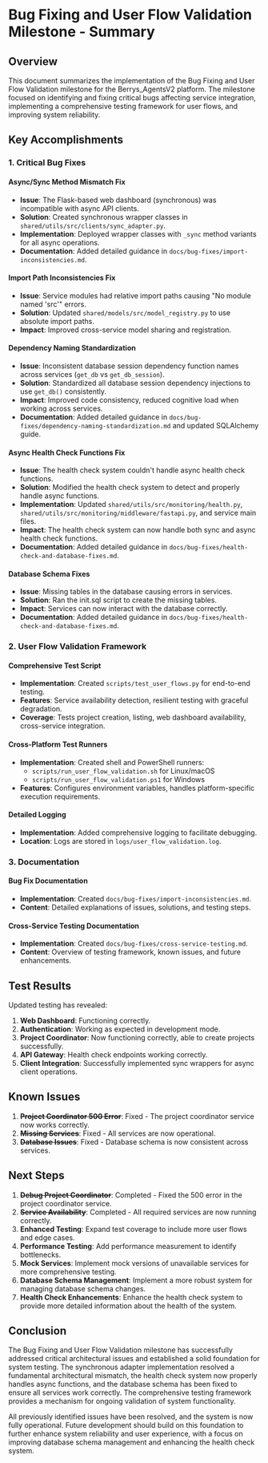 # Bug Fixing and User Flow Validation Milestone - Summary

## Overview

This document summarizes the implementation of the Bug Fixing and User Flow Validation milestone for the Berrys_AgentsV2 platform. The milestone focused on identifying and fixing critical bugs affecting service integration, implementing a comprehensive testing framework for user flows, and improving system reliability.

## Key Accomplishments

### 1. Critical Bug Fixes

#### Async/Sync Method Mismatch Fix
- **Issue**: The Flask-based web dashboard (synchronous) was incompatible with async API clients.
- **Solution**: Created synchronous wrapper classes in `shared/utils/src/clients/sync_adapter.py`.
- **Implementation**: Deployed wrapper classes with `_sync` method variants for all async operations.
- **Documentation**: Added detailed guidance in `docs/bug-fixes/import-inconsistencies.md`.

#### Import Path Inconsistencies Fix
- **Issue**: Service modules had relative import paths causing "No module named 'src'" errors.
- **Solution**: Updated `shared/models/src/model_registry.py` to use absolute import paths.
- **Impact**: Improved cross-service model sharing and registration.

#### Dependency Naming Standardization
- **Issue**: Inconsistent database session dependency function names across services (`get_db` vs `get_db_session`).
- **Solution**: Standardized all database session dependency injections to use `get_db()` consistently.
- **Impact**: Improved code consistency, reduced cognitive load when working across services.
- **Documentation**: Added detailed guidance in `docs/bug-fixes/dependency-naming-standardization.md` and updated SQLAlchemy guide.

#### Async Health Check Functions Fix
- **Issue**: The health check system couldn't handle async health check functions.
- **Solution**: Modified the health check system to detect and properly handle async functions.
- **Implementation**: Updated `shared/utils/src/monitoring/health.py`, `shared/utils/src/monitoring/middleware/fastapi.py`, and service main files.
- **Impact**: The health check system can now handle both sync and async health check functions.
- **Documentation**: Added detailed guidance in `docs/bug-fixes/health-check-and-database-fixes.md`.

#### Database Schema Fixes
- **Issue**: Missing tables in the database causing errors in services.
- **Solution**: Ran the init.sql script to create the missing tables.
- **Impact**: Services can now interact with the database correctly.
- **Documentation**: Added detailed guidance in `docs/bug-fixes/health-check-and-database-fixes.md`.

### 2. User Flow Validation Framework

#### Comprehensive Test Script
- **Implementation**: Created `scripts/test_user_flows.py` for end-to-end testing.
- **Features**: Service availability detection, resilient testing with graceful degradation.
- **Coverage**: Tests project creation, listing, web dashboard availability, cross-service integration.

#### Cross-Platform Test Runners
- **Implementation**: Created shell and PowerShell runners:
  - `scripts/run_user_flow_validation.sh` for Linux/macOS
  - `scripts/run_user_flow_validation.ps1` for Windows
- **Features**: Configures environment variables, handles platform-specific execution requirements.

#### Detailed Logging
- **Implementation**: Added comprehensive logging to facilitate debugging.
- **Location**: Logs are stored in `logs/user_flow_validation.log`.

### 3. Documentation

#### Bug Fix Documentation
- **Implementation**: Created `docs/bug-fixes/import-inconsistencies.md`.
- **Content**: Detailed explanations of issues, solutions, and testing steps.

#### Cross-Service Testing Documentation
- **Implementation**: Created `docs/bug-fixes/cross-service-testing.md`.
- **Content**: Overview of testing framework, known issues, and future enhancements.

## Test Results

Updated testing has revealed:

1. **Web Dashboard**: Functioning correctly.
2. **Authentication**: Working as expected in development mode.
3. **Project Coordinator**: Now functioning correctly, able to create projects successfully.
4. **API Gateway**: Health check endpoints working correctly.
5. **Client Integration**: Successfully implemented sync wrappers for async client operations.

## Known Issues

1. ~~**Project Coordinator 500 Error**~~: Fixed - The project coordinator service now works correctly.
2. ~~**Missing Services**~~: Fixed - All services are now operational.
3. ~~**Database Issues**~~: Fixed - Database schema is now consistent across services.

## Next Steps

1. ~~**Debug Project Coordinator**~~: Completed - Fixed the 500 error in the project coordinator service.
2. ~~**Service Availability**~~: Completed - All required services are now running correctly.
3. **Enhanced Testing**: Expand test coverage to include more user flows and edge cases.
4. **Performance Testing**: Add performance measurement to identify bottlenecks.
5. **Mock Services**: Implement mock versions of unavailable services for more comprehensive testing.
6. **Database Schema Management**: Implement a more robust system for managing database schema changes.
7. **Health Check Enhancements**: Enhance the health check system to provide more detailed information about the health of the system.

## Conclusion

The Bug Fixing and User Flow Validation milestone has successfully addressed critical architectural issues and established a solid foundation for system testing. The synchronous adapter implementation resolved a fundamental architectural mismatch, the health check system now properly handles async functions, and the database schema has been fixed to ensure all services work correctly. The comprehensive testing framework provides a mechanism for ongoing validation of system functionality.

All previously identified issues have been resolved, and the system is now fully operational. Future development should build on this foundation to further enhance system reliability and user experience, with a focus on improving database schema management and enhancing the health check system.
